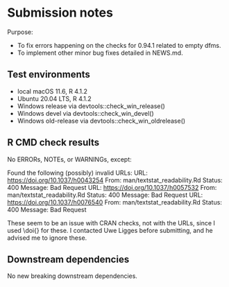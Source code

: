 # Submission notes

Purpose:
* To fix errors happening on the checks for 0.94.1 related to empty dfms.
* To implement other minor bug fixes detailed in NEWS.md.

## Test environments

* local macOS 11.6, R 4.1.2
* Ubuntu 20.04 LTS, R 4.1.2
* Windows release via devtools::check_win_release()
* Windows devel via devtools::check_win_devel()
* Windows old-release via devtools::check_win_oldrelease()

## R CMD check results

No ERRORs, NOTEs, or WARNINGs, except:

Found the following (possibly) invalid URLs:
  URL: https://doi.org/10.1037/h0043254
    From: man/textstat_readability.Rd
    Status: 400
    Message: Bad Request
  URL: https://doi.org/10.1037/h0057532
    From: man/textstat_readability.Rd
    Status: 400
    Message: Bad Request
  URL: https://doi.org/10.1037/h0076540
    From: man/textstat_readability.Rd
    Status: 400
    Message: Bad Request
    
These seem to be an issue with CRAN checks, not with the URLs, since I used \doi{} for these.  I contacted Uwe Ligges before submitting, and he advised me to ignore these.

## Downstream dependencies

No new breaking downstream dependencies.
